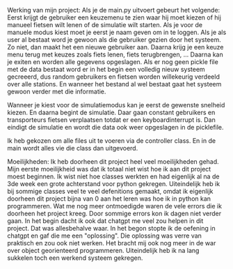 Werking van mijn project:
Als je de main.py uitvoert gebeurt het volgende:
Eerst krijgt de gebruiker een keuzemenu te zien waar hij moet kiezen of hij manueel fietsen wilt lenen of de simulatie wilt starten. Als je voor de manuele modus kiest moet je eerst je naam geven om in te loggen. Als je als user al bestaat word je gewoon als die gebruiker gezien door het systeem. Zo niet, dan maakt het een nieuwe gebruiker aan. Daarna krijg je een keuze menu terug met keuzes zoals fiets lenen, fiets terugbrengen, ...
Daarna kan je exiten en worden alle gegevens opgeslagen. Als er nog geen pickle file met de data bestaat word er in het begin een volledig nieuw systeem gecreeerd, dus random gebruikers en fietsen worden willekeurig verdeeld over alle stations. En wanneer het bestand al wel bestaat gaat het systeem gewoon verder met die informatie.

Wanneer je kiest voor de simulatiemodus kan je eerst de gewenste snelheid kiezen. En daarna begint de simulatie. Daar gaan constant gebruikers en transporteurs fietsen verplaatsen totdat er een keyboardinterrupt is. Dan eindigt de simulatie en wordt die data ook weer opgeslagen in de picklefile.

Ik heb gekozen om alle files uit te voeren via de controller class. En in de main wordt alles vie die class dan uitgevoerd.

Moeilijkheden:
Ik heb doorheen dit project heel veel moeilijkheden gehad. Mijn eerste moeilijkheid was dat ik totaal niet wist hoe ik aan dit project moest beginnen. Ik wist niet hoe classes werkten en had eigenlijk al na de 3de week een grote achterstand voor python gekregen. Uiteindelijk heb ik bij sommige classes veel te veel defenitions gemaakt, omdat ik eigenlijk doorheen dit project bijna van 0 aan het leren was hoe ik in python kan programmeren. Wat me nog meer ontmoedigde waren de vele errors die ik doorheen het project kreeg. Door sommige errors kon ik dagen niet verder gaan. In het begin dacht ik ook dat chatgpt me veel zou helpen in dit project. Dat was allesbehalve waar. In het begon stopte ik de oefening in chatgpt en gaf die me een "oplossing". Die oplossing was verre van praktisch en zou ook niet werken. Het bracht mij ook nog meer in de war over object georienteerd programmeren. Uiteindelijk heb ik na lang sukkelen toch een werkend systeem gekregen.
